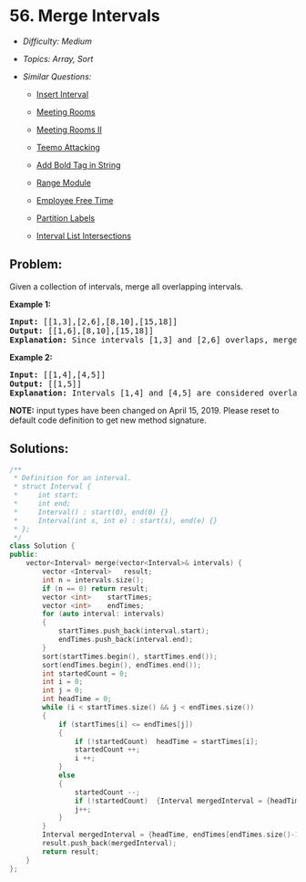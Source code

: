 # 56. Merge Intervals

* *Difficulty: Medium*

* *Topics: Array, Sort*

* *Similar Questions:*

  * [Insert Interval](./tests/merge-intervals.md)

  * [Meeting Rooms](./tests/merge-intervals.md)

  * [Meeting Rooms II](./tests/merge-intervals.md)

  * [Teemo Attacking](./tests/merge-intervals.md)

  * [Add Bold Tag in String](./tests/merge-intervals.md)

  * [Range Module](./tests/merge-intervals.md)

  * [Employee Free Time](./tests/merge-intervals.md)

  * [Partition Labels](./tests/merge-intervals.md)

  * [Interval List Intersections](./tests/merge-intervals.md)

## Problem:

<p>Given a collection of intervals, merge all overlapping intervals.</p>

<p><strong>Example 1:</strong></p>

<pre>
<strong>Input:</strong> [[1,3],[2,6],[8,10],[15,18]]
<strong>Output:</strong> [[1,6],[8,10],[15,18]]
<strong>Explanation:</strong> Since intervals [1,3] and [2,6] overlaps, merge them into [1,6].
</pre>

<p><strong>Example 2:</strong></p>

<pre>
<strong>Input:</strong> [[1,4],[4,5]]
<strong>Output:</strong> [[1,5]]
<strong>Explanation:</strong> Intervals [1,4] and [4,5] are considered overlapping.</pre>

<p><strong>NOTE:</strong>&nbsp;input types have been changed on April 15, 2019. Please reset to default code definition to get new method signature.</p>

## Solutions:

```c++
/**
 * Definition for an interval.
 * struct Interval {
 *     int start;
 *     int end;
 *     Interval() : start(0), end(0) {}
 *     Interval(int s, int e) : start(s), end(e) {}
 * };
 */
class Solution {
public:
    vector<Interval> merge(vector<Interval>& intervals) {
        vector <Interval>   result;
        int n = intervals.size();
        if (n == 0) return result;
        vector <int>    startTimes;
        vector <int>    endTimes;
        for (auto interval: intervals)
        {
            startTimes.push_back(interval.start);
            endTimes.push_back(interval.end);
        }
        sort(startTimes.begin(), startTimes.end());
        sort(endTimes.begin(), endTimes.end());
        int startedCount = 0;
        int i = 0;
        int j = 0;
        int headTime = 0;
        while (i < startTimes.size() && j < endTimes.size())
        {
            if (startTimes[i] <= endTimes[j])
            {
                if (!startedCount)  headTime = startTimes[i];
                startedCount ++;
                i ++;
            }
            else
            {
                startedCount --;
                if (!startedCount)  {Interval mergedInterval = {headTime, endTimes[j]}; result.push_back(mergedInterval);}
                j++;
            }
        }
        Interval mergedInterval = {headTime, endTimes[endTimes.size()-1]};
        result.push_back(mergedInterval);
        return result;
    }
};
```
